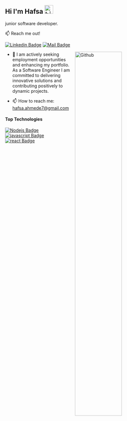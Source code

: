 ## Hi I'm Hafsa <img src="https://user-images.githubusercontent.com/1303154/88677602-1635ba80-d120-11ea-84d8-d263ba5fc3c0.gif" width="28px" alt="hi">

junior software developer.

:mailbox: Reach me out!

<!-- [![Twitter Badge](https://img.shields.io/badge/-@hafuus717-1ca0f1?style=flat&labelColor=1ca0f1&logo=twitter&logoColor=white&link=https://twitter.com/Ipenywis)](https://twitter.com/hafuus717) -->

[![Linkedin Badge](https://img.shields.io/badge/-Hafsa-0e76a8?style=flat&labelColor=0e76a8&logo=linkedin&logoColor=white)](https://www.linkedin.com/in/hafsa-ahmed-227a0923b/) [![Mail Badge](https://img.shields.io/badge/-Hafsa-c0392b?style=flat&labelColor=c0392b&logo=gmail&logoColor=white)](hafsa.ahmede7@gmail.com)

<img width="55%" align="right" alt="Github" src="https://raw.githubusercontent.com/onimur/.github/master/.resources/git-header.svg" />
<!-- TODO: Add last video link -->

- 🔭 I am actively seeking employment opportunities and enhancing my portfolio. As a Software Engineer I am committed to delivering innovative solutions and contributing positively to dynamic projects.
<!-- - :computer: Most used line of code `git commit -m "Initial Commit"` -->
- 📫 How to reach me: hafsa.ahmede7@gmail.com

#### Top Technologies

<!-- TODO: Make technologies links takes you to repositories -->

<!-- [![python Badge](https://img.shields.io/badge/-python-007acc?style=for-the-badge&labelColor=grey&logo=python&logoColor=3F79AC)](#)  -->

[![Nodejs Badge](https://img.shields.io/badge/-Nodejs-3C873A?style=for-the-badge&labelColor=black&logo=node.js&logoColor=3C873A)](#) [![javascript Badge](https://img.shields.io/badge/-javascript-FAFA33?style=for-the-badge&labelColor=black&logo=javascript&logoColor=black)](#) [![react Badge](https://img.shields.io/badge/-reactjs-3F79AC?style=for-the-badge&labelColor=blue&logo=React&logoColor=black-blue)](#)

<!-- #### Github Stats

![Mubarak's github stats](https://github-readme-stats.vercel.app/api?username=iamshabell&count_private=true&theme=tokyonight&hide=contribs,prs)

https://img.shields.io/badge/-python-007acc?style=plastic&logo=appveyor -->
